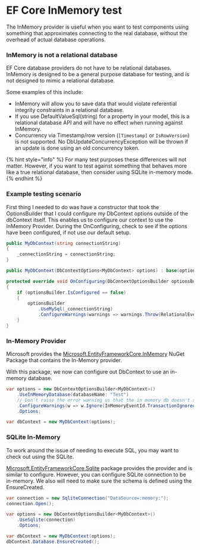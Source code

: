 # EF Core InMemory test

The InMemory provider is useful when you want to test components using something that approximates connecting to the real database, without the overhead of actual database operations.

### InMemory is not a relational database <a id="inmemory-is-not-a-relational-database"></a>

EF Core database providers do not have to be relational databases. InMemory is designed to be a general purpose database for testing, and is not designed to mimic a relational database.

Some examples of this include:

* InMemory will allow you to save data that would violate referential integrity constraints in a relational database.
* If you use DefaultValueSql\(string\) for a property in your model, this is a relational database API and will have no effect when running against InMemory.
* Concurrency via Timestamp/row version \(`[Timestamp]` or `IsRowVersion`\) is not supported. No DbUpdateConcurrencyException will be thrown if an update is done using an old concurrency token.

{% hint style="info" %}
For many test purposes these differences will not matter. However, if you want to test against something that behaves more like a true relational database, then consider using SQLite in-memory mode.
{% endhint %}

### Example testing scenario <a id="example-testing-scenario"></a>

First thing I needed to do was have a constructor that took the OptionsBuilder that I could configure my DbContext options outside of the dbContext itself. This enables us to configure our context to use the InMemory Provider. During the OnConfiguring, check to see if the options have been configured, if not use our default setup.

```csharp
public MyDbContext(string connectionString)
{
    _connectionString = connectionString;
}

public MyDbContext(DbContextOptions<MyDbContext> options) : base(options) { }

protected override void OnConfiguring(DbContextOptionsBuilder optionsBuilder)
{
    if (optionsBuilder.IsConfigured == false)
    {
        optionsBuilder
            .UseMySql(_connectionString)
            .ConfigureWarnings(warnings => warnings.Throw(RelationalEventId.QueryClientEvaluationWarning));    
    }
}
```

### In-Memory Provider

Microsoft provides the [Microsoft.EntityFrameworkCore.InMemory](https://www.nuget.org/packages/Microsoft.EntityFrameworkCore.InMemory) NuGet Package that contains the In-Memory provider.

With this package, we now can configure out DbContext to use an in-memory database.

```csharp
var options = new DbContextOptionsBuilder<MyDbContext>()
    .UseInMemoryDatabase(databaseName: "Test")
    // Don't raise the error warning us that the in memory db doesn't support transactions
    .ConfigureWarnings(w => w.Ignore(InMemoryEventId.TransactionIgnoredWarning))
    .Options;

var dbContext = new MyDbContext(options);
```

### SQLite In-Memory

To work around the issue of needing to execute SQL, you may want to check out using the SQLite.

[Microsoft.EntityFrameworkCore.Sqlite](https://www.nuget.org/packages/Microsoft.EntityFrameworkCore.Sqlite) package provides the provider and is similar to configure.  However, you can configure SQLite connection to be in-memory.  We also will need to make sure the schema is defined using the EnsureCreated.

```csharp
var connection = new SqliteConnection("DataSource=:memory:");
connection.Open();

var options = new DbContextOptionsBuilder<MyDbContext>()
    .UseSqlite(connection)
    .Options;

var dbContext = new MyDbContext(options);
dbContext.Database.EnsureCreated();
```

